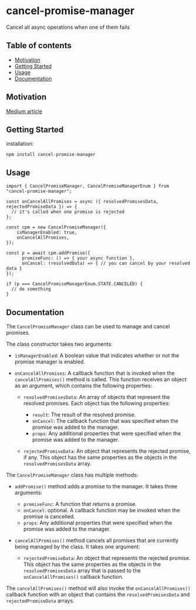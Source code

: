# cancel-promise-manager
Cancel all async operations when one of them fails

## Table of contents
* [Motivation](#motivation)
* [Getting Started](#getting-started)
* [Usage](#usage)
* [Documentation](#documentation)

## Motivation
[Medium article](https://medium.com/@alonshmiel/imagine-that-there-are-multiple-async-tasks-running-in-parallel-i-e-11852dd9a3d4)

## Getting Started

installation:
```
npm install cancel-promise-manager
```
## Usage

```
import { CancelPromiseManager, CancelPromiseManagerEnum } from "cancel-promise-manager";

const onCancelAllPromises = async ({ resolvedPromisesData, rejectedPromiseData }) => {
  // it's called when one promise is rejected
};

const cpm = new CancelPromiseManager({
    isManagerEnabled: true,
    onCancelAllPromises,
});

const p = await cpm.addPromise({
      promiseFunc: () => { your async function },
      onCancel: (resolvedData) => { // you can cancel by your resolved data }
});

if (p === CancelPromiseManagerEnum.STATE.CANCELED) {
  // do something
}
```

## Documentation

The ``CancelPromiseManager`` class can be used to manage and cancel promises.

The class constructor takes two arguments:

* ``isManagerEnabled``: A boolean value that indicates whether or not the promise manager is enabled.
* ``onCancelAllPromises``: A callback function that is invoked when the ``cancelAllPromises()`` method is called. This function receives an object as an argument, which contains the following properties:

  * ``resolvedPromisesData``: An array of objects that represent the resolved promises. Each object has the following properties:
    * ``result``: The result of the resolved promise.
    * ``onCancel``: The callback function that was specified when the promise was added to the manager.
    * ``props``: Any additional properties that were specified when the promise was added to the manager.

  * ``rejectedPromiseData``: An object that represents the rejected promise, if any. This object has the same properties as the objects in the ``resolvedPromisesData`` array.

The ``CancelPromiseManager`` class has multiple methods:

* ``addPromise()`` method adds a promise to the manager. It takes three arguments:
  * ``promiseFunc``: A function that returns a promise.
  * ``onCancel``: optional. A callback function may be invoked when the promise is cancelled.
  * ``props``: Any additional properties that were specified when the promise was added to the manager.

* ``cancelAllPromises()`` method cancels all promises that are currently being managed by the class. It takes one argument:
  * ``rejectedPromiseData``: An object that represents the rejected promise. This object has the same properties as the objects in the ``resolvedPromisesData`` array that is passed to the ``onCancelAllPromises()`` callback function.

The ``cancelAllPromises()`` method will also invoke the ``onCancelAllPromises()`` callback function with an object that contains the ``resolvedPromisesData`` and ``rejectedPromiseData`` arrays.
